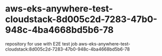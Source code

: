 # aws-eks-anywhere-test-cloudstack-8d005c2d-7283-47b0-948c-4ba4668bd5b6-78
repository for use with E2E test job aws-eks-anywhere-test-cloudstack:8d005c2d-7283-47b0-948c-4ba4668bd5b6-78

